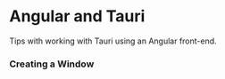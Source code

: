 # Angular and Tauri

Tips with working with Tauri using an Angular front-end.

### Creating a Window